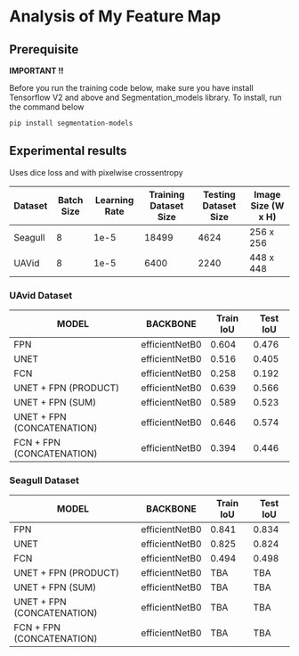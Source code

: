 # Analysis of My Feature Map

## Prerequisite

**IMPORTANT !!**

Before you run the training code below, make sure you have install Tensorflow V2 and above and Segmentation_models library. To install, run the command below

```bash
pip install segmentation-models
```

## Experimental results

Uses dice loss and with pixelwise crossentropy

| Dataset | Batch Size | Learning Rate | Training Dataset Size | Testing Dataset Size | Image Size (W x H) |
| ------- | ---------- | ------------- | --------------------- | -------------------- | ------------------ |
| Seagull   | 8          | 1e-5          | 18499                 | 4624                 | 256 x 256          |
| UAVid | 8          | 1e-5          | 6400                  | 2240                 | 448 x 448          |

### UAvid Dataset

| MODEL                      | BACKBONE       | Train IoU | Test IoU |
| -------------------------- | -------------- | --------- | -------- |
| FPN                        | efficientNetB0 | 0.604     | 0.476    |
| UNET                       | efficientNetB0 | 0.516     | 0.405    |
| FCN                        | efficientNetB0 | 0.258     | 0.192    |
| UNET + FPN (PRODUCT)       | efficientNetB0 | 0.639     | 0.566    |
| UNET + FPN (SUM)           | efficientNetB0 | 0.589     | 0.523    |
| UNET + FPN (CONCATENATION) | efficientNetB0 | 0.646     | 0.574    |
| FCN + FPN (CONCATENATION)  | efficientNetB0 | 0.394     | 0.446    |

### Seagull Dataset

| MODEL                      | BACKBONE       | Train IoU | Test IoU |
| -------------------------- | -------------- | --------- | -------- |
| FPN                        | efficientNetB0 | 0.841     | 0.834    |
| UNET                       | efficientNetB0 | 0.825     | 0.824    |
| FCN                        | efficientNetB0 | 0.494     | 0.498    |
| UNET + FPN (PRODUCT)       | efficientNetB0 | TBA       | TBA      |
| UNET + FPN (SUM)           | efficientNetB0 | TBA       | TBA      |
| UNET + FPN (CONCATENATION) | efficientNetB0 | TBA       | TBA      |
| FCN + FPN (CONCATENATION)  | efficientNetB0 | TBA       | TBA      |
